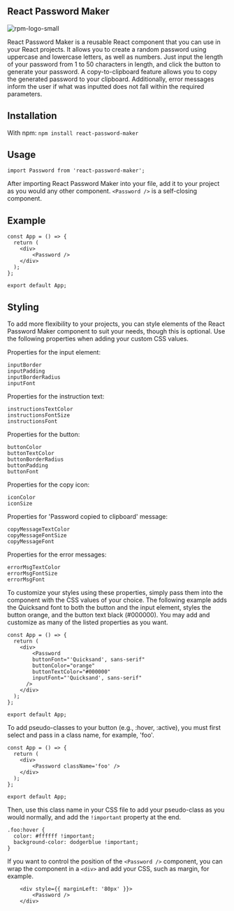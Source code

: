 ## React Password Maker

![rpm-logo-small](https://user-images.githubusercontent.com/36783010/106371465-8dd7e280-6319-11eb-9dc1-e6796f995231.png)

React Password Maker is a reusable React component that you can use in your React projects. It allows you to create a random password using uppercase and lowercase letters, as well as numbers. Just input the length of your password from 1 to 50 characters in length, and click the button to generate your password. A copy-to-clipboard feature allows you to copy the generated password to your clipboard. Additionally, error messages inform the user if what was inputted does not fall within the required parameters.

## Installation

With npm: `npm install react-password-maker`

## Usage

```
import Password from 'react-password-maker';
```

After importing React Password Maker into your file, add it to your project as you would any other component. `<Password />` is a self-closing component.

## Example

```
const App = () => {
  return (
    <div>
    	<Password />
    </div>
  );
};

export default App;
```

## Styling

To add more flexibility to your projects, you can style elements of the React Password Maker component to suit your needs, though this is optional. Use the following properties when adding your custom CSS values.

Properties for the input element:

```
inputBorder
inputPadding
inputBorderRadius
inputFont
```

Properties for the instruction text:

```
instructionsTextColor
instructionsFontSize
instructionsFont
```

Properties for the button:

```
buttonColor
buttonTextColor
buttonBorderRadius
buttonPadding
buttonFont
```

Properties for the copy icon:

```
iconColor
iconSize
```

Properties for 'Password copied to clipboard' message:

```
copyMessageTextColor
copyMessageFontSize
copyMessageFont
```

Properties for the error messages:

```
errorMsgTextColor
errorMsgFontSize
errorMsgFont
```

To customize your styles using these properties, simply pass them into the component with the CSS values of your choice. The following example adds the Quicksand font to both the button and the input element, styles the button orange, and the button text black (#000000). You may add and customize as many of the listed properties as you want.

```
const App = () => {
  return (
    <div>
    	<Password
        buttonFont="'Quicksand', sans-serif"
        buttonColor="orange"
        buttonTextColor="#000000"
        inputFont="'Quicksand', sans-serif"
      />
    </div>
  );
};

export default App;
```

To add pseudo-classes to your button (e.g., :hover, :active), you must first select and pass in a class name, for example, 'foo'.

```
const App = () => {
  return (
    <div>
    	<Password className='foo' />
    </div>
  );
};

export default App;
```

Then, use this class name in your CSS file to add your pseudo-class as you would normally, and add the `!important` property at the end.

```
.foo:hover {
  color: #ffffff !important;
  background-color: dodgerblue !important;
}
```

If you want to control the position of the `<Password />` component, you can wrap the component in a `<div>` and add your CSS, such as margin, for example.

```
    <div style={{ marginLeft: '80px' }}>
    	<Password />
    </div>
```
